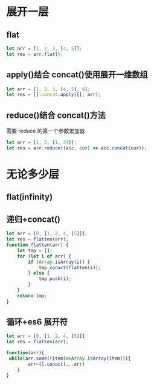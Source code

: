 # 展开一层

## flat

```js
let arr = [1, 2, 3, [4, 5]];
let res = arr.flat();
```

## apply()结合 concat()使用展开一维数组

```js
let arr = [1, 2, 3, [4, 5], 6];
let res = [].concat.apply([], arr);
```

## reduce()结合 concat()方法

需要 reduce 的第一个参数累加器

```js
let arr = [1, 3, [1, 34]];
let res = arr.reduce((acc, cur) => acc.concat(cur));
```

# 无论多少层

## flat(infinity)

## 递归+concat()

```js
let arr = [0, [1, 2, 4, [5]]];
let res = flatten(arr);
function flatten(arr) {
	let tmp = [];
	for (let i of arr) {
		if (Array.isArray(i)) {
			tmp.conact(flatten(i));
		} else {
			tmp.push(i);
		}
	}
	return tmp;
}
```

## 循环+es6 展开符

```js
let arr = [0, [1, 2, 4, [5]]];
let res = flatten(arr);

function(arr){
 while(arr.some((item)=>Array.isArray(item))){
        arr=[].conact(...arr)
    }
}
```
